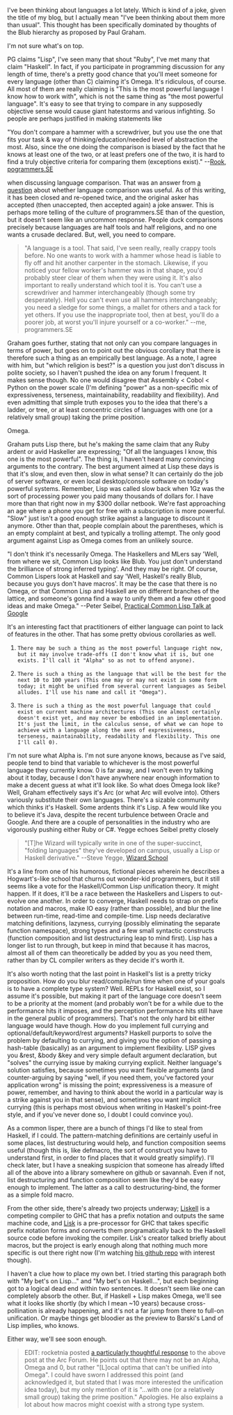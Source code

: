I've been thinking about languages a lot lately. Which is kind of a joke, given the title of my blog, but I actually mean "I've been thinking about them more than usual". This thought has been specifically dominated by thoughts of the Blub hierarchy as proposed by Paul Graham. 

I'm not sure what's on top.

PG claims "Lisp", I've seen many that shout "Ruby", I've met many that claim "Haskell". In fact, if you participate in programming discussion for any length of time, there's a pretty good chance that you'll meet someone for every language (other than C) claiming it's Omega. It's ridiculous, of course. All most of them are really claiming is "This is the most powerful language I know how to work with", which is not the same thing as "the most powerful language". It's easy to see that trying to compare in any supposedly objective sense would cause giant hatestorms and various infighting. So people are perhaps justified in making statements like

"You don't compare a hammer with a screwdriver, but you use the one that fits your task & way of thinking/education/needed level of abstraction the most. Also, since the one doing the comparison is biased by the fact that he knows at least one of the two, or at least prefers one of the two, it is hard to find a truly objective criteria for comparing them (exceptions exist)." 
--[Rook](http://programmers.stackexchange.com/users/2439/rook), [pogrammers.SE](http://programmers.stackexchange.com/)

when discussing language comparison. That was an answer from [a question](http://programmers.stackexchange.com/questions/21891/are-language-comparisons-meaningful/21894#21894) about whether language comparison was useful. As of this writing, it has been closed and re-opened twice, and the original asker has accepted (then unaccepted, then accepted again) a joke answer. This is perhaps more telling of the culture of programmers.SE than of the question, but it doesn't seem like an uncommon response. People duck comparisons precisely because languages are half tools and half religions, and no one wants a crusade declared. But, well, you need to compare.

> "A language is a tool. That said, I've seen really, really crappy tools before. No one wants to work with a hammer whose head is liable to fly off and hit another carpenter in the stomach. Likewise, if you noticed your fellow worker's hammer was in that shape, you'd probably steer clear of them when they were using it. It's also important to really understand which tool it is. You can't use a screwdriver and hammer interchangeably (though some try desperately). Hell you can't even use all hammers interchangeably; you need a sledge for some things, a mallet for others and a tack for yet others. If you use the inappropriate tool, then at best, you'll do a poorer job, at worst you'll injure yourself or a co-worker." 
> --me, programmers.SE

Graham goes further, stating that not only can you compare languages in terms of power, but goes on to point out the obvious corollary that there is therefore such a thing as an empirically best language. As a note, I agree with him, but "which religion is best?" is a question you just don't discuss in polite society, so I haven't pushed the idea on any forum I frequent. It makes sense though. No one would disagree that Assembly < Cobol < Python on the power scale (I'm defining "power" as a non-specific mix of expressiveness, terseness, maintainability, readability and flexibility). And even admitting that simple truth exposes you to the idea that there's a ladder, or tree, or at least concentric circles of languages with one (or a relatively small group) taking the prime position. 

Omega. 

Graham puts Lisp there, but he's making the same claim that any Ruby ardent or avid Haskeller are expressing; "Of all the languages I know, this one is the most powerful". The thing is, I haven't heard many convincing arguments to the contrary. The best argument aimed at Lisp these days is that it's slow, and even then, slow in what sense? It can certainly do the job of server software, or even local desktop/console software on today's powerful systems. Remember, Lisp was called slow back when 1Gz was the sort of processing power you paid many thousands of dollars for. I have more than that right now in my $300 dollar netbook. We're fast approaching an age where a phone you get for free with a subscription is more powerful. "Slow" just isn't a good enough strike against a language to discount it anymore. Other than that, people complain about the parentheses, which is an empty complaint at best, and typically a trolling attempt. The only good argument against Lisp as Omega comes from an unlikely source.

"I don't think it's necessarily Omega. The Haskellers and MLers say 'Well, from where we sit, Common Lisp looks like Blub. You just don't understand the brilliance of strong inferred typing'. And they may be right. Of course, Common Lispers look at Haskell and say 'Well, Haskell's really Blub, because you guys don't have macros'. It may be the case that there is no Omega, or that Common Lisp and Haskell are on different branches of the lattice, and someone's gonna find a way to unify them and a few other good ideas and make Omega." 
--Peter Seibel, [Practical Common Lisp Talk at Google](http://www.youtube.com/watch?v=VeAdryYZ7ak)

It's an interesting fact that practitioners of either language can point to lack of features in the other. That has some pretty obvious corollaries as well. 

  
1.     There may be such a thing as the most powerful language right now, but it may involve trade-offs (I don't know what it is, but one exists. I'll call it "Alpha" so as not to offend anyone). 
1.     There is such a thing as the language that will be the best for the next 10 to 100 years (This one may or may not exist in some form today; it might be unified from several current languages as Seibel alludes. I'll use his name and call it "Omega"). 
1.     There is such a thing as the most powerful language that could exist on current machine architectures (This one almost certainly doesn't exist yet, and may never be embodied in an implementation. It's just the limit, in the calculus sense, of what we can hope to achieve with a language along the axes of expressiveness, terseness, maintainability, readability and flexibility. This one I'll call 0).


I'm not sure what Alpha is. I'm not sure anyone knows, because as I've said, people tend to bind that variable to whichever is the most powerful language they currently know. 0 is far away, and I won't even try talking about it today, because I don't have anywhere near enough information to make a decent guess at what it'll look like. So what does Omega look like? Well, Graham effectively says it's Arc (or what Arc will evolve into). Others variously substitute their own languages. There's a sizable community which thinks it's Haskell. Some ardents think it's Lisp. A few would like you to believe it's Java, despite the recent turbulence between Oracle and Google. And there are a couple of personalities in the industry who are vigorously pushing either Ruby or C#. Yegge echoes Seibel pretty closely

> "[T]he Wizard will typically write in one of the super-succinct, "folding languages" they've developed on campus, usually a Lisp or Haskell derivative." 
> --Steve Yegge, [Wizard School](http://steve-yegge.blogspot.com/2006/07/wizard-school.html)

It's a line from one of his humorous, fictional pieces wherein he describes a Hogwart's-like school that churns out wonder-kid programmers, but it still seems like a vote for the Haskell/Common Lisp unification theory. It might happen. If it does, it'll be a race between the Haskellers and Lispers to out-evolve one another. In order to converge, Haskell needs to strap on prefix notation and macros, make IO easy (rather than possible), and blur the line between run-time, read-time and compile-time. Lisp needs declarative matching definitions, lazyness, currying (possibly eliminating the separate function namespace), strong types and a few small syntactic constructs (function composition and list destructuring leap to mind first). Lisp has a longer list to run through, but keep in mind that because it has macros, almost all of them can theoretically be added by you as you need them, rather than by CL compiler writers as they decide it's worth it. 

It's also worth noting that the last point in Haskell's list is a pretty tricky proposition. How do you blur read/compile/run time when one of your goals is to have a complete type system? Well. REPLs for Haskell exist, so I assume it's possible, but making it part of the language core doesn't seem to be a priority at the moment (and probably won't be for a while due to the performance hits it imposes, and the perception performance hits still have in the general public of programmers). That's not the only hard bit either language would have though. How do you implement full currying and optional/default/keyword/rest arguments? Haskell purports to solve the problem by defaulting to currying, and giving you the option of passing a hash-table (basically) as an argument to implement flexibility. LISP gives you &rest, &body &key and very simple default argument declaration, but "solves" the currying issue by making currying explicit. Neither language's solution satisfies, because sometimes you want flexible arguments (and counter-arguing by saying "well, if you need them, you've factored your application wrong" is missing the point; expressiveness is a measure of power, remember, and having to think about the world in a particular way is a strike against you in that sense), and sometimes you want implicit currying (this is perhaps most obvious when writing in Haskell's point-free style, and if you've never done so, I doubt I could convince you).

As a common lisper, there are a bunch of things I'd like to steal from Haskell, if I could. The pattern-matching definitions are certainly useful in some places, list destructuring would help, and function composition seems useful (though this is, like defmacro, the sort of construct you have to understand first, in order to find places that it would greatly simplify). I'll check later, but I have a sneaking suspicion that someone has already lifted all of the above into a library somewhere on github or savannah. Even if not, list destructuring and function composition seem like they'd be easy enough to implement. The latter as a call to destructuring-bind, the former as a simple fold macro.

From the other side, there's already two projects underway; [Liskell](http://www.liskell.org/) is a competing compiler to GHC that has a prefix notation and outputs the same machine code, and [Lisk](http://chrisdone.com/posts/2010-11-25-lisk-lisp-haskell.html) is a pre-processor for GHC that takes specific prefix notation forms and converts them programatically back to the Haskell source code before invoking the compiler. Lisk's creator talked briefly about macros, but the project is early enough along that nothing much more specific is out there right now (I'm watching [his github repo](https://github.com/chrisdone/lisk) with interest though).

I haven't a clue how to place my own bet. I tried starting this paragraph both with "My bet's on Lisp..." and "My bet's on Haskell...", but each beginning got to a logical dead end within two sentences. It doesn't seem like one can completely absorb the other. But, if Haskell + Lisp makes Omega, we'll see what it looks like shortly (by which I mean ~10 years) because cross-pollination is already happening, and it's not a far jump from there to full-on unification. Or maybe things get bloodier as the preview to Barski's Land of Lisp implies, who knows. 

Either way, we'll see soon enough.

> EDIT: rocketnia posted [a particularly thoughtful response](http://arclanguage.org/item?id=13165) to the above post at the Arc Forum. He points out that there may not be an Alpha, Omega and 0, but rather "[L]ocal optima that can't be unified into Omega". I could have sworn I addressed this point (and acknowledged it, but stated that I was more interested the unification idea today), but my only mention of it is "...with one (or a relatively small group) taking the prime position." Apologies. He also explains a lot about how macros might coexist with a strong type system.
